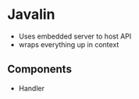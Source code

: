 # Javalin

- Uses embedded server to host API
- wraps everything up in context

## Components

- Handler
